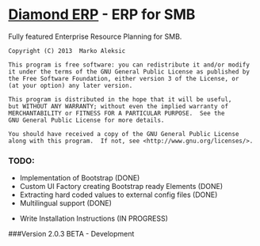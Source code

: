 # [Diamond ERP]() - ERP for SMB

Fully featured Enterprise Resource Planning for SMB.

    Copyright (C) 2013  Marko Aleksic

    This program is free software: you can redistribute it and/or modify
    it under the terms of the GNU General Public License as published by
    the Free Software Foundation, either version 3 of the License, or
    (at your option) any later version.

    This program is distributed in the hope that it will be useful,
    but WITHOUT ANY WARRANTY; without even the implied warranty of
    MERCHANTABILITY or FITNESS FOR A PARTICULAR PURPOSE.  See the
    GNU General Public License for more details.

    You should have received a copy of the GNU General Public License
    along with this program.  If not, see <http://www.gnu.org/licenses/>.

### TODO:
+ Implementation of Bootstrap (DONE)
+ Custom UI Factory creating Bootstrap ready Elements (DONE)
+ Extracting hard coded values to external config files (DONE)
+ Multilingual support (DONE)
- Write Installation Instructions (IN PROGRESS)

###Version 2.0.3 BETA - Development